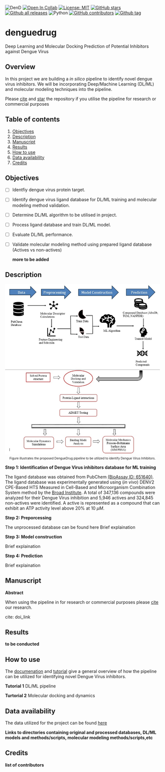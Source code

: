 ![DenD](https://img.shields.io/badge/Project-DengueDrug-lightblue) 
[![Open In Collab](https://colab.research.google.com/assets/colab-badge.svg)](xxxxxx)
[![License: MIT](https://img.shields.io/badge/License-MIT-yellow.svg)](https://opensource.org/licenses/MIT) 
[![GitHub stars](https://img.shields.io/github/stars/omicscodeathon/denguedrug.svg?style=social&label=Star&maxAge=2592000)](https://GitHub.com/omicscodeathon/denguedrug/stargazers/)
[![Github all releases](https://img.shields.io/github/downloads/omicscodeathon/denguedrug/total.svg)](https://GitHub.com/omicscodeathon/denguedrug/releases/)
![Python](https://img.shields.io/badge/python-3.12-blue.svg)
[![GitHub contributors](https://img.shields.io/github/contributors/omicscodeathon/denguedrug.svg)](https://GitHub.com/omicscodeathon/denguedrug/graphs/contributors/)
[![Github tag](https://badgen.net/github/tag/omicscodeathon/denguedrug)](https://github.com/omicscodeathon/denguedrug/tags/)

# denguedrug
Deep Learning and Molecular Docking Prediction of Potential Inhibitors against Dengue Virus

## Overview 
In this project we are building a _in silico_ pipeline to identify novel dengue virus inhibitors. We will be incorporating Deep/Machine Learning (DL/ML) and molecular modeling techniques into the pipeline.

Please [cite](xxx) and [star](https://docs.github.com/en/get-started/exploring-projects-on-github/saving-repositories-with-stars) the repository if you utilise the pipeline for research or commercial purposes

## Table of contents
1. [Objectives](#objectives)
2. [Description](#description)
3. [Manuscript](#manuscript)
4. [Results](#results)
5. [How to use](#how-to-use)
6. [Data availability](#data-availability)
7. [Credits](#credits)

## Objectives
- [ ] Identfiy dengue virus protein target.
- [ ] Identify dengue virus ligand database for DL/ML training and molecular modeling method validation.
- [ ] Determine DL/ML algorithm to be utilised in project.
- [ ] Process ligand database and train DL/ML model.
- [ ] Evaluate DL/ML performance.
- [ ] Validate molecular modeling method using prepared ligand database (Actives vs non-actives)

  **more to be added**

## Description

<p align="center">
  <img src="figures/WhatsApp Image 2024-07-14 at 6.38.49 PM.jpeg" alt="Proposed Dengue Drug Pipeline" width="800"/>
  <br>
  <font size="1">
  Figure illustrates the proposed DengueDrug pipeline to be utilized to identify Dengue Virus Inhibitors.</a>
  </font>
</p>

**Step 1: Identification of Dengue Virus inhibitors database for ML training**

The ligand database was obtained from PubChem [(BioAssay ID: 651640)](https://pubchem.ncbi.nlm.nih.gov/bioassay/651640). The ligand database was experimentally generated using (_in vivo_) DENV2 CPE-Based HTS Measured in Cell-Based and Microorganism Combination System method by the [Broad Institute](http://www.broadinstitute.org/). A total of 347,136 compounds were analyzed for their Dengue Virus inhibition and 5,946 actives and 324,845 non-actives were identified. A active is represented as a compound that can exhibit an ATP activity level above 20% at 10 $\mu M$. 

**Step 2: Preporcessing**

 The unprocessed database can be found here
 Brief explaination

**Step 3: Model construction**

Brief explaination

**Step 4: Prediction**

Brief explaination

## Manuscript

**Abstract**

When using the pipeline in for research or commercial purposes please [cite](xxx) our research.

cite: doi_link

## Results

**to be conducted**

## How to use

The [documenation](docs) and [tutorial](notebooks) give a general overview of how the pipeline can be utilized for identifying novel Dengue Virus inhibitors.

**Tutorial 1**
DL/ML pipeline

**Turtorial 2**
Molecular docking and dynamics

## Data availability

The data utilized for the project can be found [here](data)

**Links to directories containing original and processed databases, DL/ML models and methods/scripts, molecular modeling methods/scripts,etc** 

## Credits

**list of contributors**


